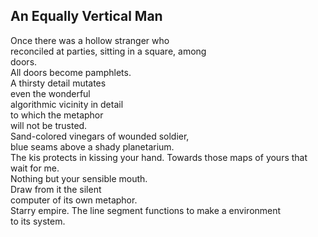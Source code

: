An Equally Vertical Man
-----------------------
Once there was a hollow stranger who  
reconciled at parties, sitting in a square, among  
doors.  
All doors become pamphlets.  
A thirsty detail mutates  
even the wonderful  
algorithmic vicinity in detail  
to which the metaphor  
will not be trusted.  
Sand-colored vinegars of wounded soldier,  
blue seams above a shady planetarium.  
The kis protects in kissing your hand. Towards those maps of yours that wait for me.  
Nothing but your sensible mouth.  
Draw from it the silent  
computer of its own metaphor.  
Starry empire. The line segment functions to make a environment  
to its system.  
